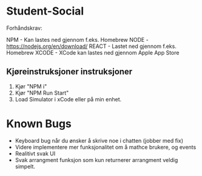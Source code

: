 # Student-Social 
Forhåndskrav:

NPM - Kan lastes ned gjennom f.eks. Homebrew
NODE - https://nodejs.org/en/download/
REACT - Lastet ned gjennom f.eks. Homebrew
XCODE - XCode kan lastes ned gjennom Apple App Store


## Kjøreinstruksjoner instruksjoner

1. Kjør "NPM i"
2. Kjør "NPM Run Start"
3. Load Simulator i xCode eller på min enhet.



# Known Bugs

- Keyboard bug når du ønsker å skrive noe i chatten (jobber med fix)
- Videre implementere mer funksjonalitet om å mathce brukere, og events
- Realitivt svak UI
- Svak arrangment funksjon som kun returnerer arrangment veldig simpelt.


